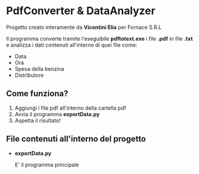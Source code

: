# PdfConverter & DataAnalyzer
Progetto creato interamente da **Vicentini Elia** per Fornace S.R.L

Il programma converte tramite l'eseguibile **pdftotext.exe** i file **.pdf** in file **.txt** e analizza i dati contenuti all'interno di quei file come:

- Data
- Ora
- Spesa della benzina
- Distributore

## Come funziona?
1) Aggiungi i file pdf all'interno della cartella pdf
2) Avvia il programma **exportData.py**
3) Aspetta il risultato!

## File contenuti all'interno del progetto
- **exportData.py**
	
	E' il programma principale
